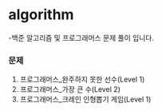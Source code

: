 # algorithm 
-백준 알고리즘 및 프로그래머스 문제 풀이 입니다.

### 문제
1. 프로그래머스_완주하지 못한 선수(Level 1)
2. 프로그래머스_가장 큰 수(Level 2)
3. 프로그래머스_크레인 인형뽑기 게임(Level 1)
